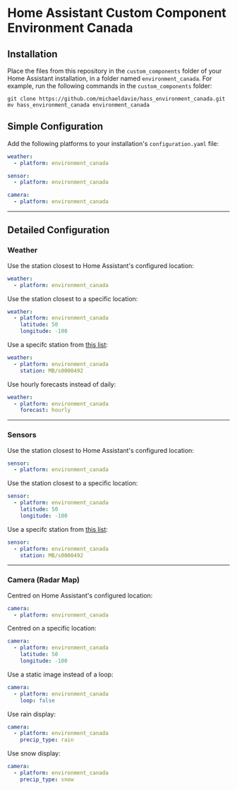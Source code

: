 Home Assistant Custom Component  
Environment Canada
===

## Installation

Place the files from this repository in the `custom_components` folder of your Home Assistant installation, in a folder named `environment_canada`. For example, run the following commands in the `custom_components` folder:

```
git clone https://github.com/michaeldavie/hass_environment_canada.git
mv hass_environment_canada environment_canada
```

## Simple Configuration

Add the following platforms to your installation's `configuration.yaml` file:

```yaml
weather:
  - platform: environment_canada

sensor:
  - platform: environment_canada

camera:
  - platform: environment_canada
```

---

## Detailed Configuration

### Weather

Use the station closest to Home Assistant's configured location:

```yaml
weather:
  - platform: environment_canada
```

Use the station closest to a specific location:

```yaml
weather:
  - platform: environment_canada
    latitude: 50
    longitude: -100
```

Use a specifc station from [this list](https://dd.weather.gc.ca/citypage_weather/docs/site_list_en.csv):

```yaml
weather:
  - platform: environment_canada
    station: MB/s0000492
```

Use hourly forecasts instead of daily:

```yaml
weather:
  - platform: environment_canada
    forecast: hourly
```

---

### Sensors

Use the station closest to Home Assistant's configured location:

```yaml
sensor:
  - platform: environment_canada
```

Use the station closest to a specific location:

```yaml
sensor:
  - platform: environment_canada
    latitude: 50
    longitude: -100
```

Use a specifc station from [this list](https://dd.weather.gc.ca/citypage_weather/docs/site_list_en.csv):

```yaml
sensor:
  - platform: environment_canada
    station: MB/s0000492
```

---

### Camera (Radar Map)

Centred on Home Assistant's configured location:

```yaml
camera:
  - platform: environment_canada
```

Centred on a specific location:

```yaml
camera:
  - platform: environment_canada
    latitude: 50
    longitude: -100
```

Use a static image instead of a loop:

```yaml
camera:
  - platform: environment_canada
    loop: false
```

Use rain display:

```yaml
camera:
  - platform: environment_canada
    precip_type: rain
```

Use snow display:

```yaml
camera:
  - platform: environment_canada
    precip_type: snow
```
